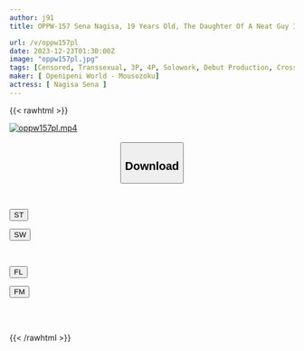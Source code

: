 ```yaml
---
author: j91
title: OPPW-157 Sena Nagisa, 19 Years Old, The Daughter Of A Neat Guy I Met On The Street♂

url: /v/oppw157pl
date: 2023-12-23T01:30:00Z
image: "oppw157pl.jpg"
tags: [Censored, Transsexual, 3P, 4P, Solowork, Debut Production, Cross Dressing	]
maker: [ Openipeni World - Mousozoku]
actress: [ Nagisa Sena ]
---
```



{{< rawhtml >}}

<div class="video" data-videoid="ZxKggKrWVksgq4">
    <a href="javascript:;">
        <img src="/v/oppw157pl/oppw157pl.jpg" width="WIDTH" height="HEIGHT" alt="oppw157pl.mp4" loading="lazy">
    </a>
</div>

<script type="text/javascript" src="https://j91.asia/asset/on-demand-st.js"></script>

<br>
  <link rel="stylesheet" href="https://j91.asia/asset/bs5.css">
  
  <center>
  <button class="btn btn-primary" type="button" data-bs-toggle="collapse" data-bs-target=".multi-collapse" aria-expanded="false" aria-controls="multiCollapseExample1 multiCollapseExample2"><h2>Download</h2></button></center>
</p>
<div class="row">
  <div class="col">
    <div class="collapse multi-collapse" id="multiCollapseExample1">
      <div class="card card-body">
	      	      <br>
<div class="buttons">  
<p><a href="https://streamtape.to/v/ZxKggKrWVksgq4" target="_blank"><button class="btn-hover color-3"><i class="fa fa-download"></i> ST</button></a></p>
<p><a href="https://flaswish.com/7nort0tjpfap" target="_blank"><button class="btn-hover color-2"><i class="fa fa-download"></i> SW</button></a></p></div>
    </div>
  </div>
</div>
  <div class="col">
    <div class="collapse multi-collapse" id="multiCollapseExample2">
      <div class="card card-body">
	      <br>
<div class="buttons">
<p><a href="javascript:;" target="_blank"><button class="btn-hover color-9"><i class="fa fa-download"></i> FL</button></a></p>
<p><a href="javascript:;" target="_blank"><button class="btn-hover color-8"><i class="fa fa-download"></i> FM</button></a></p></div>
<br><br>
      </div>
    </div>
  </div>
</div>

{{< /rawhtml >}}